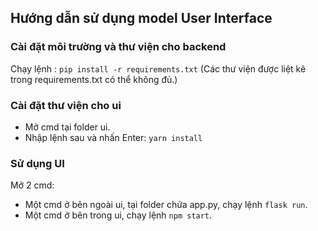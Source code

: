 
## Hướng dẫn sử dụng model User Interface

### Cài đặt môi trường và thư viện cho backend
Chạy lệnh : `pip install -r requirements.txt`
(Các thư viện được liệt kê trong requirements.txt có thể không đủ.)

### Cài đặt thư viện cho ui
- Mở cmd tại folder ui.
- Nhập lệnh sau và nhấn Enter: `yarn install`

### Sử dụng UI
Mở 2 cmd:
- Một cmd ở bên ngoài ui, tại folder chứa app.py, chạy lệnh `flask run`.
- Một cmd ở bên trong ui, chạy lệnh `npm start`.
